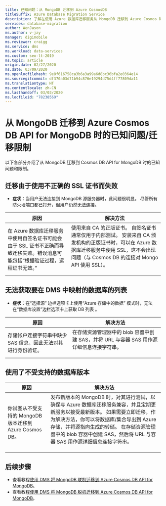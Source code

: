 ```yaml
---
title: 已知问题：从 MongoDB 迁移到 Azure CosmosDB
titleSuffix: Azure Database Migration Service
description: 了解在使用 Azure 数据库迁移服务从 MongoDB 迁移到 Azure Cosmos DB 时的已知问题和迁移限制。
services: database-migration
author: WenJason
ms.author: v-jay
manager: digimobile
ms.reviewer: craigg
ms.service: dms
ms.workload: data-services
ms.custom: seo-lt-2019
ms.topic: article
origin.date: 02/27/2020
ms.date: 03/09/2020
ms.openlocfilehash: 9e8f616758ca3b6a3a99a6d8bc36bfa2e0364e14
ms.sourcegitcommit: df370a03d71b94c876e19294d75d4ff77809da11
ms.translationtype: HT
ms.contentlocale: zh-CN
ms.lasthandoff: 03/03/2020
ms.locfileid: "78238569"
---
```

# <a name="known-issuesmigration-limitations-with-migrations-from-mongodb-to-azure-cosmos-dbs-api-for-mongodb"></a>从 MongoDB 迁移到 Azure Cosmos DB API for MongoDB 时的已知问题/迁移限制

以下各部分介绍了从 MongoDB 迁移到 Cosmos DB API for MongoDB 时的已知问题和限制。

## <a name="migration-fails-as-a-result-of-using-the-incorrect-ssl-cert"></a>迁移由于使用不正确的 SSL 证书而失败

* **症状**：当用户无法连接到 MongoDB 源服务器时，此问题很明显。 尽管所有防火墙端口都已打开，但用户仍然无法连接。

| 原因         | 解决方法 |
| ------------- | ------------- |
| 在 Azure 数据库迁移服务中使用自签名证书可能会由于 SSL 证书不正确而导致迁移失败。错误消息可能包括“根据验证过程，远程证书无效。” | 使用来自 CA 的正版证书。  自签名证书通常仅用于内部测试。 安装来自 CA 颁发机构的正版证书时，可以在 Azure 数据库迁移服务中使用 SSL，这不会出现问题（与 Cosmos DB 的连接对 Mongo API 使用 SSL）。<br><br> |

## <a name="unable-to-get-the-list-of-databases-to-map-in-dms"></a>无法获取要在 DMS 中映射的数据库的列表

* **症状**：在“选择源”  边栏选项卡上使用“Azure 存储中的数据”  模式时，无法在“数据库设置”边栏选项卡上获取 DB 列表  。

| 原因         | 解决方法 |
| ------------- | ------------- |
| 存储帐户连接字符串中缺少 SAS 信息，因此无法对其进行身份验证。 | 在存储资源管理器中的 blob 容器中创建 SAS，并将 URL 与容器 SAS 用作源详细信息连接字符串。<br><br> |

## <a name="using-an-unsupported-version-of-the-database"></a>使用了不受支持的数据库版本

| 原因         | 解决方法 |
| ------------- | ------------- |
| 你试图从不受支持的 MongoDB 版本迁移到 Azure Cosmos DB。 | 发布新版本的 MongoDB 时，对其进行测试，以确保与 Azure 数据库迁移服务兼容，并且定期更新服务以接受最新版本。 如果需要立即迁移，作为解决方法，你可以将数据库/集合导出到 Azure 存储，并将源指向生成的转储。 在存储资源管理器中的 blob 容器中创建 SAS，然后将 URL 与容器 SAS 用作源详细信息连接字符串。<br><br> |

## <a name="next-steps"></a>后续步骤

* 查看教程[使用 DMS 将 MongoDB 联机迁移到 Azure Cosmos DB API for MongoDB](tutorial-mongodb-cosmos-db-online.md)。
* 查看教程[使用 DMS 将 MongoDB 脱机迁移到 Azure Cosmos DB API for MongoDB](tutorial-mongodb-cosmos-db.md)。